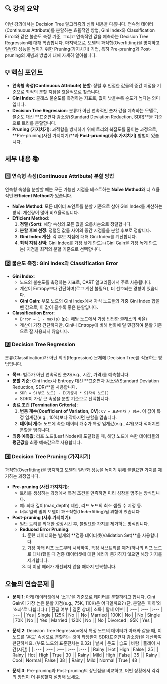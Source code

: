 ## 🔍 강의 요약
이번 강의에서는 Decision Tree 알고리즘의 심화 내용을 다룹니다. 연속형 데이터(Continuous Attribute)를 분할하는 효율적인 방법, Gini Index와 Classification Error와 같은 불순도 측정 기준, 그리고 연속적인 값을 예측하는 Decision Tree Regression에 대해 학습합니다. 마지막으로, 모델의 과적합(Overfitting)을 방지하고 일반화 성능을 높이기 위한 Pruning(가지치기) 기법, 특히 Pre-pruning과 Post-pruning의 개념과 방법에 대해 자세히 알아봅니다.

## 💡 핵심 포인트
- **연속형 속성(Continuous Attribute) 분할**: 정렬 후 인접한 값들의 중간 지점을 기준으로 최적의 분할 지점을 효율적으로 찾습니다.
- **Gini Index**: 클래스 불순도를 측정하는 지표로, 값이 낮을수록 순도가 높다는 의미입니다.
- **Decision Tree Regression**: 분류가 아닌 연속적인 숫자 값을 예측하는 모델로, 불순도 대신 **표준편차 감소량(Standard Deviation Reduction, SDR)**을 기준으로 트리를 분할합니다.
- **Pruning (가지치기)**: 과적합을 방지하기 위해 트리의 복잡도를 줄이는 과정으로, **Pre-pruning(사전 가지치기)**과 **Post-pruning(사후 가지치기)** 방법이 있습니다.

## 세부 내용 📚
### 1️⃣ 연속형 속성(Continuous Attribute) 분할 방법
연속형 속성을 분할할 때는 모든 가능한 지점을 테스트하는 **Naïve Method**와 더 효율적인 **Efficient Method**가 있습니다.
- **Naïve Method**: 모든 데이터 포인트를 분할 기준으로 삼아 Gini Index를 계산하는 방식. 계산량이 많아 비효율적입니다.
- **Efficient Method**:
    1.  **정렬 (Sort)**: 해당 속성의 모든 값을 오름차순으로 정렬합니다.
    2.  **분할 후보 선정**: 정렬된 값들 사이의 중간 지점들을 분할 후보로 정합니다.
    3.  **Gini Index 계산**: 각 후보 지점에 대해 Gini Index를 계산합니다.
    4.  **최적 지점 선택**: Gini Index를 가장 낮게 만드는(Gini Gain을 가장 높게 만드는) 지점을 최적의 분할 기준으로 선택합니다.

### 2️⃣ 불순도 측정: Gini Index와 Classification Error
- **Gini Index**:
    - 노드의 불순도를 측정하는 지표로, CART 알고리즘에서 주로 사용됩니다.
    - 계산이 Entropy보다 간단하며(로그 계산 불필요), 더 선호되는 경향이 있습니다.
    - **Gini Gain**: 부모 노드의 Gini Index에서 자식 노드들의 가중 Gini Index 합을 뺀 값으로, 이 값이 클수록 좋은 분할입니다.
- **Classification Error**:
    - `Error = 1 - max(p)` (p는 해당 노드에서 가장 빈번한 클래스의 비율)
    - 계산이 가장 간단하지만, Gini나 Entropy에 비해 변화에 덜 민감하여 분할 기준으로 잘 사용되지 않습니다.

### 3️⃣ Decision Tree Regression
분류(Classification)가 아닌 회귀(Regression) 문제에 Decision Tree를 적용하는 방법입니다.
- **목표**: 범주가 아닌 연속적인 숫자(e.g., 시간, 가격)를 예측합니다.
- **분할 기준**: Gini Index나 Entropy 대신 **표준편차 감소량(Standard Deviation Reduction, SDR)**을 사용합니다.
    - `SDR = S(부모 노드) - Σ(가중치 * S(자식 노드))`
    - SDR이 가장 큰 속성을 분할 기준으로 선택합니다.
- **종료 조건 (Termination Criteria)**:
    1.  **변동 계수(Coefficient of Variation, CV)**: `CV = 표준편차 / 평균`. 이 값이 특정 임계값(e.g., 10%)보다 작아지면 분할을 멈춥니다.
    2.  **데이터 개수**: 노드에 속한 데이터 개수가 특정 임계값(e.g., 4개)보다 적어지면 분할을 멈춥니다.
- **최종 예측값**: 리프 노드(Leaf Node)에 도달했을 때, 해당 노드에 속한 데이터들의 **평균값**을 최종 예측값으로 사용합니다.

### 4️⃣ Decision Tree Pruning (가지치기)
과적합(Overfitting)을 방지하고 모델의 일반화 성능을 높이기 위해 불필요한 가지를 제거하는 과정입니다.
- **Pre-pruning (사전 가지치기)**:
    - 트리를 생성하는 과정에서 특정 조건을 만족하면 미리 성장을 멈추는 방식입니다.
    - 예: 최대 깊이(max_depth) 제한, 리프 노드의 최소 샘플 수 지정 등.
    - 너무 일찍 멈춰 모델이 과소적합(Underfitting)될 위험이 있습니다.
- **Post-pruning (사후 가지치기)**:
    - 일단 트리를 최대한 성장시킨 후, 불필요한 가지를 제거하는 방식입니다.
    - **Reduced Error Pruning**:
        1.  훈련 데이터와는 별개의 **검증 데이터셋(Validation Set)**을 사용합니다.
        2.  가장 아래 리프 노드부터 시작하여, 특정 서브트리를 제거(하나의 리프 노드로 대체)했을 때 검증 데이터셋에 대한 에러가 증가하지 않으면 해당 가지를 제거합니다.
        3.  더 이상 에러가 개선되지 않을 때까지 반복합니다.

## 오늘의 연습문제 📝
- **문제 1**: 아래 데이터셋에서 '소득'을 기준으로 데이터를 분할하려고 합니다. Gini Gain이 가장 높은 분할 지점(e.g., 75K, 110K)은 어디일까요? (단, 분할은 '이하'와 '초과'로 나뉩니다.)
| 환급 여부 | 결혼 상태 | 소득 | 탈세 여부 |
| :--- | :--- | :--- | :--- |
| Yes | Single | 125K | No |
| No | Married | 100K | No |
| No | Single | 70K | No |
| Yes | Married | 120K | No |
| No | Divorced | 95K | Yes |

- **문제 2**: Decision Tree Regression에서 특정 노드의 데이터가 아래와 같을 때, 이 노드를 '온도' 속성으로 분할하는 것이 타당한지 SDR(표준편차 감소량)을 계산하여 판단하세요. (부모 노드의 표준편차는 9.32)
| 날씨 | 온도 | 습도 | 바람 | 플레이 시간(시간) |
| :--- | :--- | :--- | :--- | :--- |
| Rainy | Hot | High | False | 25 |
| Rainy | Hot | High | True | 30 |
| Rainy | Mild | High | False | 35 |
| Rainy | Cool | Normal | False | 38 |
| Rainy | Mild | Normal | True | 48 |

- **문제 3**: Pre-pruning과 Post-pruning의 장단점을 비교하고, 어떤 상황에서 각각의 방법이 더 유용할지 설명해 보세요.
